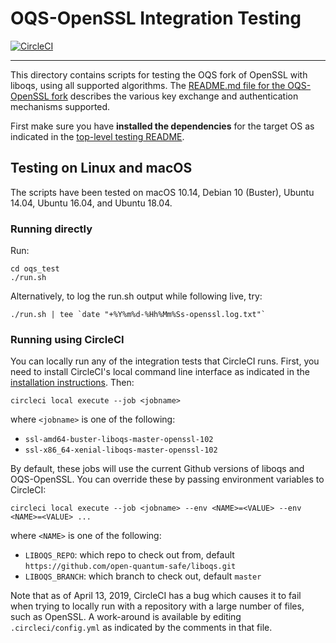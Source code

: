 OQS-OpenSSL Integration Testing
===============================

[![CircleCI](https://circleci.com/gh/open-quantum-safe/openssl/tree/OQS-OpenSSL_1_0_2-stable.svg?style=svg)](https://circleci.com/gh/open-quantum-safe/openssl/tree/OQS-OpenSSL_1_0_2-stable)

---

This directory contains scripts for testing the OQS fork of OpenSSL with liboqs, using all supported algorithms. The [README.md file for the OQS-OpenSSL fork](https://github.com/open-quantum-safe/openssl/blob/OQS-OpenSSL_1_0_2-stable/README.md) describes the various key exchange and authentication mechanisms supported.

First make sure you have **installed the dependencies** for the target OS as indicated in the [top-level testing README](https://github.com/open-quantum-safe/openssl/blob/OQS-OpenSSL_1_0_2-stable/README.md).

Testing on Linux and macOS
--------------------------

The scripts have been tested on macOS 10.14, Debian 10 (Buster), Ubuntu 14.04, Ubuntu 16.04, and Ubuntu 18.04.

### Running directly

Run:

	cd oqs_test
	./run.sh

Alternatively, to log the run.sh output while following live, try:

    ./run.sh | tee `date "+%Y%m%d-%Hh%Mm%Ss-openssl.log.txt"`
	
### Running using CircleCI

You can locally run any of the integration tests that CircleCI runs.  First, you need to install CircleCI's local command line interface as indicated in the [installation instructions](https://circleci.com/docs/2.0/local-cli/).  Then:

	circleci local execute --job <jobname>

where `<jobname>` is one of the following:

- `ssl-amd64-buster-liboqs-master-openssl-102`
- `ssl-x86_64-xenial-liboqs-master-openssl-102`

By default, these jobs will use the current Github versions of liboqs and OQS-OpenSSL.  You can override these by passing environment variables to CircleCI:

	circleci local execute --job <jobname> --env <NAME>=<VALUE> --env <NAME>=<VALUE> ...

where `<NAME>` is one of the following:

- `LIBOQS_REPO`: which repo to check out from, default `https://github.com/open-quantum-safe/liboqs.git`
- `LIBOQS_BRANCH`: which branch to check out, default `master`

Note that as of April 13, 2019, CircleCI has a bug which causes it to fail when trying to locally run with a repository with a large number of files, such as OpenSSL.  A work-around is available by editing `.circleci/config.yml` as indicated by the comments in that file.
